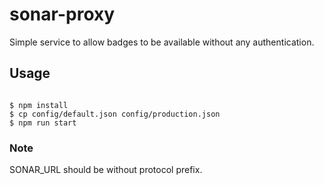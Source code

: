 # sonar-proxy
Simple service to allow badges to be available without any authentication.

## Usage
<pre><code>
$ npm install
$ cp config/default.json config/production.json
$ npm run start
</code></pre>

### Note
<p>SONAR_URL should be without protocol prefix.</p>
